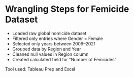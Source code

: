 # Wrangling Steps for Femicide Dataset

- Loaded raw global homicide dataset
- Filtered only entries where Gender = Female
- Selected only years between 2009–2021
- Grouped data by Region and Year
- Cleaned null values in Region column
- Created calculated field for “Number of Femicides”

Tool used: Tableau Prep and Excel


